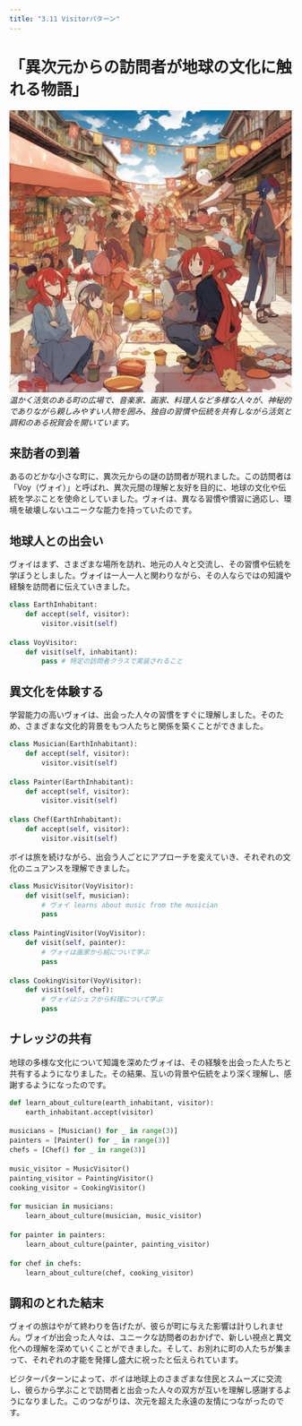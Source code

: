 ```yaml
---
title: "3.11 Visitorパターン"
---
```


# 「異次元からの訪問者が地球の文化に触れる物語」

![](/images/20230327_gof/Anime._In_a_warm_and_lively_town_square_a_diverse_group.jpg)
*温かく活気のある町の広場で、音楽家、画家、料理人など多様な人々が、神秘的でありながら親しみやすい人物を囲み、独自の習慣や伝統を共有しながら活気と調和のある祝賀会を開いています。*

## 来訪者の到着
あるのどかな小さな町に、異次元からの謎の訪問者が現れました。この訪問者は「Voy（ヴォイ）」と呼ばれ、異次元間の理解と友好を目的に、地球の文化や伝統を学ぶことを使命としていました。ヴォイは、異なる習慣や慣習に適応し、環境を破壊しないユニークな能力を持っていたのです。

## 地球人との出会い
ヴォイはまず、さまざまな場所を訪れ、地元の人々と交流し、その習慣や伝統を学ぼうとしました。ヴォイは一人一人と関わりながら、その人ならではの知識や経験を訪問者に伝えていきました。

```python
class EarthInhabitant:
    def accept(self, visitor):
        visitor.visit(self)

class VoyVisitor:
    def visit(self, inhabitant):
        pass # 特定の訪問者クラスで実装されること
```

## 異文化を体験する
学習能力の高いヴォイは、出会った人々の習慣をすぐに理解しました。そのため、さまざまな文化的背景をもつ人たちと関係を築くことができました。

```python
class Musician(EarthInhabitant):
    def accept(self, visitor):
        visitor.visit(self)

class Painter(EarthInhabitant):
    def accept(self, visitor):
        visitor.visit(self)

class Chef(EarthInhabitant):
    def accept(self, visitor):
        visitor.visit(self)
```

ボイは旅を続けながら、出会う人ごとにアプローチを変えていき、それぞれの文化のニュアンスを理解できました。

```python
class MusicVisitor(VoyVisitor):
    def visit(self, musician):
        # ヴォイ learns about music from the musician
        pass

class PaintingVisitor(VoyVisitor):
    def visit(self, painter):
        # ヴォイは画家から絵について学ぶ
        pass

class CookingVisitor(VoyVisitor):
    def visit(self, chef):
        # ヴォイはシェフから料理について学ぶ
        pass
```
## ナレッジの共有
地球の多様な文化について知識を深めたヴォイは、その経験を出会った人たちと共有するようになりました。その結果、互いの背景や伝統をより深く理解し、感謝するようになったのです。

```python
def learn_about_culture(earth_inhabitant, visitor):
    earth_inhabitant.accept(visitor)

musicians = [Musician() for _ in range(3)]
painters = [Painter() for _ in range(3)]
chefs = [Chef() for _ in range(3)]

music_visitor = MusicVisitor()
painting_visitor = PaintingVisitor()
cooking_visitor = CookingVisitor()

for musician in musicians:
    learn_about_culture(musician, music_visitor)

for painter in painters:
    learn_about_culture(painter, painting_visitor)

for chef in chefs:
    learn_about_culture(chef, cooking_visitor)
```

## 調和のとれた結末
ヴォイの旅はやがて終わりを告げたが、彼らが町に与えた影響は計りしれません。ヴォイが出会った人々は、ユニークな訪問者のおかげで、新しい視点と異文化への理解を深めていくことができました。そして、お別れに町の人たちが集まって、それぞれの才能を発揮し盛大に祝ったと伝えられています。

ビジターパターンによって、ボイは地球上のさまざまな住民とスムーズに交流し、彼らから学ぶことで訪問者と出会った人々の双方が互いを理解し感謝するようになりました。このつながりは、次元を超えた永遠の友情につながったのです。

